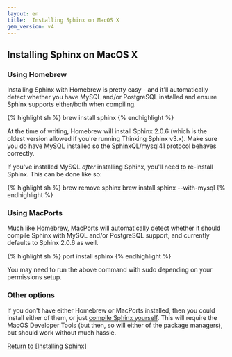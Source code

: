 ```yaml
---
layout: en
title:  Installing Sphinx on MacOS X
gem_version: v4
---
```


## Installing Sphinx on MacOS X

### Using Homebrew

Installing Sphinx with Homebrew is pretty easy - and it'll automatically detect whether you have MySQL and/or PostgreSQL installed and ensure Sphinx supports either/both when compiling.

{% highlight sh %}
brew install sphinx
{% endhighlight %}

At the time of writing, Homebrew will install Sphinx 2.0.6 (which is the oldest version allowed if you're running Thinking Sphinx v3.x). Make sure you do have MySQL installed so the SphinxQL/mysql41 protocol behaves correctly.

If you've installed MySQL _after_ installing Sphinx, you'll need to re-install Sphinx. This can be done like so:

{% highlight sh %}
brew remove sphinx
brew install sphinx --with-mysql
{% endhighlight %}

### Using MacPorts

Much like Homebrew, MacPorts will automatically detect whether it should compile Sphinx with MySQL and/or PostgreSQL support, and currently defaults to Sphinx 2.0.6 as well.

{% highlight sh %}
port install sphinx
{% endhighlight %}

You may need to run the above command with sudo depending on your permissions setup.

### Other options

If you don't have either Homebrew or MacPorts installed, then you could install either of them, or just [compile Sphinx yourself](/thinking-sphinx/installing_sphinx.html#compiling). This will require the MacOS Developer Tools (but then, so will either of the package managers), but should work without much hassle.

[Return to [Installing Sphinx]](/thinking-sphinx/installing_sphinx.html)
